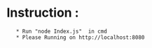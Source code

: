 
# Instruction :
       * Run "node Index.js"  in cmd
       * Please Running on http://localhost:8080
